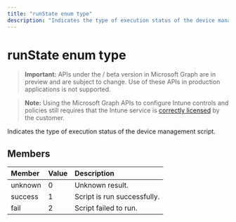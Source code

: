 ```yaml
---
title: "runState enum type"
description: "Indicates the type of execution status of the device management script."
---
```


# runState enum type

> **Important:** APIs under the / beta version in Microsoft Graph are in preview and are subject to change. Use of these APIs in production applications is not supported.

> **Note:** Using the Microsoft Graph APIs to configure Intune controls and policies still requires that the Intune service is [correctly licensed](https://go.microsoft.com/fwlink/?linkid=839381) by the customer.

Indicates the type of execution status of the device management script.
## Members
|Member|Value|Description|
|:---|:---|:---|
|unknown|0|Unknown result.|
|success|1|Script is run successfully.|
|fail|2|Script failed to run.|





